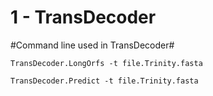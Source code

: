 # 1 - TransDecoder

#Command line used in TransDecoder#

```
TransDecoder.LongOrfs -t file.Trinity.fasta

TransDecoder.Predict -t file.Trinity.fasta
```


